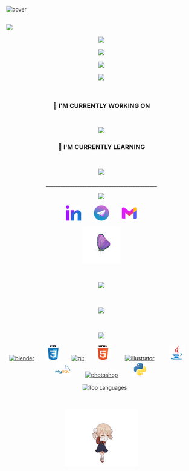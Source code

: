 ![cover](https://raw.githubusercontent.com/psyclox/psyclox-assets/refs/heads/main/doc/dhj.png)

<br> ![](https://visitcount.itsvg.in/api?id=psyclox&icon=8&color=9)
<p align="center"> 
 <img src="https://readme-typing-svg.demolab.com?font=Bebas+Neue&weight=900&size=24&letterSpacing=4px&duration=3300&pause=5000&color=A716FF&center=true&width=435&lines=KARTHIKEYAN;PSYCLOX"/></a>
</p><p align="center"><img src="https://readme-typing-svg.demolab.com?font=Bebas+Neue&weight=900&size=23&letterSpacing=4px&duration=1200&pause=1000&color=2B97FF&background=FF000000&center=true&multiline=true&repeat=false&width=435&lines=Identifying+the+reason"  /></a></p><p align="center"><img src="https://readme-typing-svg.demolab.com?font=Bebas+Neue&weight=900&size=23&letterSpacing=4px&duration=1200&pause=1000&color=2B97FF&background=FF000000&center=true&multiline=true&repeat=false&width=435&lines=behind+my+obsession"  /></a></p>
<p align="center"><img src="https://readme-typing-svg.demolab.com?font=Bebas+Neue&weight=900&size=23&letterSpacing=4px&duration=1200&pause=1000&color=2B97FF&background=FF000000&center=true&multiline=true&repeat=false&width=435&lines=with+cyberworld+exploits"  /></a></p><br>
<h3 align="center">
🔭  I'M CURRENTLY WORKING ON </h3><br><p align="center"><img src="https://readme-typing-svg.demolab.com?font=Bebas+Neue&weight=900&size=24&letterSpacing=4px&duration=2000&pause=1500&color=A716FF&center=true&width=435&lines=CONFIDENTIAL"/p>

<h3 align="center">
🌱  I'M CURRENTLY LEARNING    </h3> <br><p align="center"><img src="https://readme-typing-svg.demolab.com?font=Bebas+Neue&weight=900&size=24&letterSpacing=4px&duration=2500&pause=1000&color=A716FF&center=true&width=435&lines=OSCP;CPENT"/p> <br>
    
</a><p align="center">
______________________________________________</p>
<p align="center"><img src="https://readme-typing-svg.demolab.com?font=Bebas+Neue&weight=900&size=24&letterSpacing=4px&duration=1200&pause=1000&color=FFFFFFFF&center=true&repeat=false&width=435&lines=CONNECT+WITH+ME"  /p>
<p align="center">
<a href="https://www.linkedin.com/in/karthikeyaneh" target="blank"><img align="center" src="https://raw.githubusercontent.com/psyclox/psyclox-assets/main/doc/linked-in-logo.png" alt="https://www.linkedin.com/in/karthikeyancy" height="40" width="40" /></a> ㅤㅤ
  <a href="https://t.me/legendary_lonewolf" target="blank"><img align="center" src="https://raw.githubusercontent.com/psyclox/psyclox-assets/main/doc/tele-met-logo.png" alt="legendary_lonewolf" height="40" width="40" /></a> ㅤㅤ
<a href="mailto:karthikeyaneh@gmail.com" target="blank"><img align="center" src="https://raw.githubusercontent.com/psyclox/psyclox-assets/main/doc/gmail%20zz.png" alt="mailto:karthicycr@gmail.com" height="40" width="40" /></a></p>
</p><p align="center">
  <a href="https://github.com/psyclox/cloud-crypt" target="_blank">
    <img align="center" height="100" src="https://raw.githubusercontent.com/psyclox/psyclox-assets/main/doc/butterfly.gif" />
  </a>
</p>
ㅤ
<p align="center"><img src="https://readme-typing-svg.demolab.com?font=Bebas+Neue&weight=900&size=24&letterSpacing=4px&duration=1200&pause=1000&color=FFFFFF&background=FF000000&center=true&repeat=false&width=435&lines=GITHUB+STATS" /> </p>ㅤ
<p align="center"><img src="https://github-profile-trophy.vercel.app/?username=psyclox&theme=tokyonight&no-frame=true&no-bg=true&margin-w=4"></p>
<p align="center">



  ㅤ  
<p align="center"><img src="https://readme-typing-svg.demolab.com?font=Bebas+Neue&weight=900&size=24&letterSpacing=4px&duration=1200&pause=1000&color=FFFFFF&background=FF000000&center=true&repeat=false&width=435&lines=LANGUAGES+AND+TOOLS" /> </p>
<p align="center"> <a href="https://www.blender.org/" target="_blank" rel="noreferrer"> <img src="https://download.blender.org/branding/community/blender_community_badge_white.svg" alt="blender" width="40" height="40"/></a>ㅤㅤ <a href="https://www.w3schools.com/css/" target="_blank" rel="noreferrer"> <img src="https://raw.githubusercontent.com/devicons/devicon/master/icons/css3/css3-original-wordmark.svg" alt="css3" width="40" height="40"/></a>ㅤㅤ <a href="https://git-scm.com/" target="_blank" rel="noreferrer"> <img src="https://www.vectorlogo.zone/logos/git-scm/git-scm-icon.svg" alt="git" width="40" height="40"/></a>ㅤㅤ <a href="https://www.w3.org/html/" target="_blank" rel="noreferrer"><img src="https://raw.githubusercontent.com/devicons/devicon/master/icons/html5/html5-original-wordmark.svg" alt="html5" width="40" height="40"/></a>ㅤㅤㅤ<a href="https://www.adobe.com/in/products/illustrator.html" target="_blank" rel="noreferrer"><img src="https://www.vectorlogo.zone/logos/adobe_illustrator/adobe_illustrator-icon.svg" alt="illustrator" width="35" height="35"/></a>ㅤㅤㅤ<a href="https://www.java.com" target="_blank" rel="noreferrer"><img src="https://raw.githubusercontent.com/devicons/devicon/master/icons/java/java-original.svg" alt="java" width="40" height="40"/></a>ㅤㅤ <a href="https://www.mysql.com/" target="_blank" rel="noreferrer"> <img src="https://raw.githubusercontent.com/devicons/devicon/master/icons/mysql/mysql-original-wordmark.svg" alt="mysql" width="40" height="40"/></a>ㅤㅤㅤ<a href="https://www.photoshop.com/en" target="_blank" rel="noreferrer"><img src="https://github.com/psyclox/psyclox/assets/160267134/1e901d8e-c28c-4fde-ad13-a0339797e6d5" alt="photoshop" width="40" height="40"/></a>ㅤㅤㅤ<a href="https://www.python.org" target="_blank" rel="noreferrer"><img src="https://raw.githubusercontent.com/devicons/devicon/master/icons/python/python-original.svg" alt="python" width="40" height="40"/></a>  </p>
<p align="center">
 ㅤ
 
  <img src="https://github-readme-stats.vercel.app/api/top-langs/?username=psyclox&theme=tokyonight&hide_border=true&include_all_commits=true&count_private=false&layout=compact" alt="Top Languages">
</p>

ㅤ
ㅤ
ㅤ
<p align="center">
  <a href="https://github.com/psyclox/psyclox-assets/tree/main" target="_blank">
    <img align="center" height="150" src="https://raw.githubusercontent.com/psyclox/psyclox-assets/main/doc/ui-shigure-ui-chanm.gif" />
  </a>
</p>

